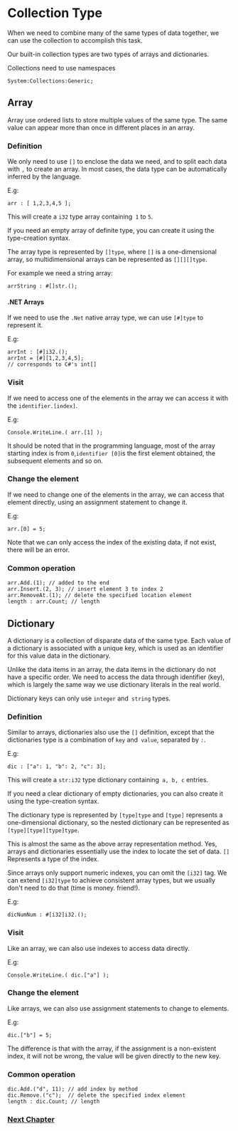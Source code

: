 # Collection Type
When we need to combine many of the same types of data together, we can use the collection to accomplish this task.

Our built-in collection types are two types of arrays and dictionaries.

Collections need to use namespaces
```
System:Collections:Generic;
```
## Array
Array use ordered lists to store multiple values ​​of the same type. The same value can appear more than once in different places in an array.
    
### Definition
We only need to use `[]` to enclose the data we need, and to split each data with `,` to create an array. In most cases, the data type can be automatically inferred by the language.

E.g:
```
arr : [ 1,2,3,4,5 ];
```
This will create a `i32` type array containing` 1` to `5`.

If you need an empty array of definite type, you can create it using the type-creation syntax.

The array type is represented by `[]type`, where `[]` is a one-dimensional array, so multidimensional arrays can be represented as `[][][]type`.

For example we need a string array:
```
arrString : #[]str.();
```
#### .NET Arrays
If we need to use the `.Net` native array type, we can use `[#]type` to represent it.

E.g:
```
arrInt : [#]i32.();
arrInt = [#][1,2,3,4,5];
// corresponds to C#'s int[]
```
### Visit
If we need to access one of the elements in the array we can access it with the `identifier.[index]`.

E.g:
```
Console.WriteLine.( arr.[1] );
```
It should be noted that in the programming language, most of the array starting index is from `0`,` identifier [0] `is the first element obtained, the subsequent elements and so on.
### Change the element
If we need to change one of the elements in the array, we can access that element directly, using an assignment statement to change it.

E.g:
```
arr.[0] = 5;
```
Note that we can only access the index of the existing data, if not exist, there will be an error.
### Common operation
```
arr.Add.(1); // added to the end
arr.Insert.(2, 3); // insert element 3 to index 2
arr.RemoveAt.(1); // delete the specified location element
length : arr.Count; // length
```
## Dictionary
A dictionary is a collection of disparate data of the same type. Each value of a dictionary is associated with a unique key, which is used as an identifier for this value data in the dictionary.

Unlike the data items in an array, the data items in the dictionary do not have a specific order. We need to access the data through identifier (key), which is largely the same way we use dictionary literals in the real world.

Dictionary keys can only use `integer` and` string` types.
### Definition
Similar to arrays, dictionaries also use the `[]` definition, except that the dictionaries type is a combination of `key` and` value`, separated by `:`.

E.g:
```
dic : ["a": 1, "b": 2, "c": 3];
```
This will create a `str:i32` type dictionary containing` a, b, c` entries.

If you need a clear dictionary of empty dictionaries, you can also create it using the type-creation syntax.

The dictionary type is represented by `[type]type` and `[type]` represents a one-dimensional dictionary, so the nested dictionary can be represented as `[type][type][type]type`.

This is almost the same as the above array representation method. Yes, arrays and dictionaries essentially use the index to locate the set of data. `[]` Represents a type of the index.

Since arrays only support numeric indexes, you can omit the `[i32]` tag. We can extend `[i32]type` to achieve consistent array types, but we usually don't need to do that (time is money. friend!).

E.g:
```
dicNumNum : #[i32]i32.();
```
### Visit
Like an array, we can also use indexes to access data directly.

E.g:
```
Console.WriteLine.( dic.["a"] );
```
### Change the element
Like arrays, we can also use assignment statements to change to elements.

E.g:
```
dic.["b"] = 5;
```
The difference is that with the array, if the assignment is a non-existent index, it will not be wrong, the value will be given directly to the new key.
### Common operation
```
dic.Add.("d", 11); // add index by method
dic.Remove.("c");  // delete the specified index element
length : dic.Count; // length
```
### [Next Chapter](judgment.md)